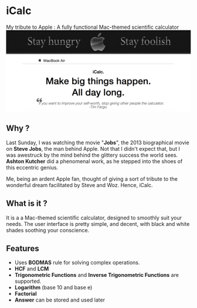 # iCalc
My tribute to Apple : A fully functional Mac-themed scientific calculator
![iCalc](images/readmebanner.png)
## Why ?
Last Sunday, I was watching the movie "**Jobs**", the 2013 biographical movie on **Steve Jobs**, the man behind Apple. Not that I didn't expect that, but I was awestruck by the mind behind the glittery success the world sees.
**Ashton Kutcher** did a phenomenal work, as he stepped into the shoes of this eccentric genius.

Me, being an ardent Apple fan, thought of giving a sort of tribute to the wonderful dream facilitated by Steve and Woz.
Hence, iCalc.

## What is it ?
It is a a Mac-themed scientific calculator, designed to smoothly suit your needs. The user interface is pretty simple, and decent, with black and white shades soothing your conscience.

## Features

* Uses **BODMAS** rule for solving complex operations.
* **HCF** and **LCM**   
* **Trigonometric Functions** and **Inverse Trigonometric Functions** are supported.
* **Logarithm** (base 10 and base e)
* **Factorial**
* **Answer** can be stored and used later
 
